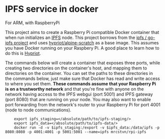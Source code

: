 # IPFS service in docker

For ARM, with RaspberryPi

This project aims to create a Raspberry Pi compatible Docker container that when run initializes an [IPFS](https://ipfs.io) node. This project borrows from the [ipfs / go-ipfs project](https://github.com/ipfs/go-ipfs) and uses [hypriot/alpine-scratch](https://hub.docker.com/r/hypriot/rpi-alpine-scratch/) as a base image. This assumes you have Docker running on your Raspbery Pi. A good place to learn how to do this is [Hypriot](http://blog.hypriot.com/getting-started-with-docker-on-your-arm-device/).
	
The commands below will create a container that exposes three ports, while creating two directories on the container's host, and mapping them to directories on the container. You can set the paths to these directories in the commands below, just make sure that Docker has read and write access to where you set them. **These commands assume that your Raspberry Pi is on a trustworthy network** and that you're fine with anyone on the network having access to the IPFS webgui (port 5001) and IPFS gateway (port 8080) that are running on your node. You may also want to enable port forwarding from the network's router to your Raspberry Pi for port 4001 (node to node communications). 

```
	export ipfs_staging=</absolute/path/to/ipfs-staging/>
	export ipfs_data=</absolute/path/to/ipfs-data/>
	docker run -d -v $ipfs_staging:/export -v $ipfs_data:/data/ipfs -p 8080:8080 -p 4001:4001 -p 5001:5001 --name=ipfs mrcstvn/rpi-ipfs
```


